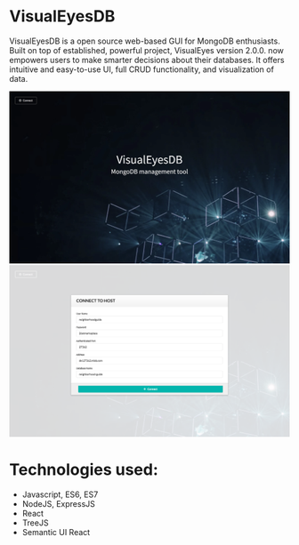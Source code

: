 # VisualEyesDB
VisualEyesDB is a open source web-based GUI for MongoDB enthusiasts. Built on top of established, powerful project, VisualEyes
version 2.0.0. now empowers users to make smarter decisions about their databases. It offers intuitive and easy-to-use UI, full CRUD functionality, and visualization of data.

![alt text](VisualEyesDB.png)
![alt text](VisualEyesDB1.png)

# Technologies used:
* Javascript, ES6, ES7
* NodeJS, ExpressJS
* React
* TreeJS
* Semantic UI React



